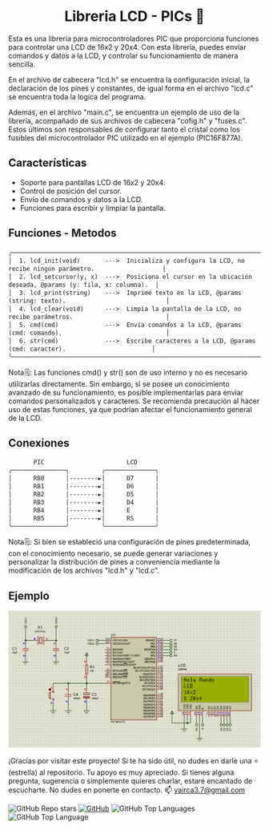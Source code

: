 <h1 align="center">Libreria LCD - PICs 🤖</h1>

Esta es una librería para microcontroladores PIC que proporciona funciones para controlar una LCD de 16x2 y 20x4. Con esta librería, puedes enviar comandos y datos a la LCD, y controlar su funcionamiento de manera sencilla.

En el archivo de cabecera "lcd.h" se encuentra la configuración inicial, la declaración de los pines y constantes, de igual forma en el archivo "lcd.c" se encuentra toda la logica del programa.

Además, en el archivo "main.c", se encuentra un ejemplo de uso de la librería, acompañado de sus archivos de cabecera "cofig.h" y "fuses.c". Estos últimos son responsables de configurar tanto el cristal como los fusibles del microcontrolador PIC utilizado en el ejemplo (PIC16F877A).


## Características

- Soporte para pantallas LCD de 16x2 y 20x4.
- Control de posición del cursor.
- Envío de comandos y datos a la LCD.
- Funciones para escribir y limpiar la pantalla.


## Funciones - Metodos

```
╭─────────────────────────────────────────────────────────────────────────────────────────────────────────────╮
│  1. lcd_init(void)       --->  Inicializa y configura la LCD, no recibe ningún parámetro.                   │
│  2. lcd_setcursor(y, x)  --->  Posiciona el cursor en la ubicación deseada, @params (y: fila, x: columna).  │
│  3. lcd_print(string)    --->  Imprime texto en la LCD, @params (string: texto).                            │
│  4. lcd_clear(void)      --->  Limpia la pantalla de la LCD, no recibe parámetros.                          │                                                                       
│  5. cmd(cmd)             --->  Envía comandos a la LCD, @params (cmd: comando).                             │
│  6. str(cmd)             --->  Escribe caracteres a la LCD, @params (cmd: caracter).                        │
╰─────────────────────────────────────────────────────────────────────────────────────────────────────────────╯
```

Nota🗒️: Las funciones cmd() y str() son de uso interno y no es necesario utilizarlas directamente. Sin embargo, si se posee un conocimiento avanzado de su funcionamiento, es posible implementarlas para enviar comandos personalizados y caracteres. Se recomienda precaución al hacer uso de estas funciones, ya que podrían afectar el funcionamiento general de la LCD. 


## Conexiones

```
       PIC                       LCD
╭───────────────╮         ╭──────────────╮
│      RB0      │--------►│      D7      │
│      RB1      │--------►│      D6      │
│      RB2      │--------►│      D5      │
│      RB3      │--------►│      D4      │
│      RB4      │--------►│      E       │
│      RB5      │--------►│      RS      │
╰───────────────╯         ╰──────────────╯

```

Nota🗒️: Si bien se estableció una configuración de pines predeterminada, con el conocimiento necesario, se puede generar variaciones y personalizar la distribución de pines a conveniencia mediante la modificación de los archivos "lcd.h" y "lcd.c".


## Ejemplo

![Ejemplo](./ejemplo.png)


¡Gracias por visitar este proyecto! Si te ha sido útil, no dudes en darle una ⭐ (estrella) al repositorio. Tu apoyo es muy apreciado. Si tienes alguna pregunta, sugerencia o simplemente quieres charlar, estaré encantado de escucharte. No dudes en ponerte en contacto. 📫 yairca3.7@gmail.com


![GitHub Repo stars](https://img.shields.io/github/stars/ycanas/library-lcd-pic?color=004ef6&style=for-the-badge&labelColor=101010)
[![GitHub](https://img.shields.io/badge/GitHub-ycanas-14a1f0?style=for-the-badge&logo=github&logoColor=white&labelColor=101010&color=ccd300)](https://github.com/ycanas)
![GitHub Top Languages](https://img.shields.io/github/languages/count/ycanas/library-lcd-pic?style=for-the-badge&labelColor=101010&color=e50000)
![GitHub Top Language](https://img.shields.io/github/languages/top/ycanas/library-lcd-pic?color=b4008e&style=for-the-badge&labelColor=101010)
